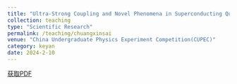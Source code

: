```yaml
---
title: "Ultra-Strong Coupling and Novel Phenomena in Superconducting Quantum Circuits"
collection: teaching
type: "Scientific Research"
permalink: /teaching/chuangxinsai
venue: "China Undergraduate Physics Experiment Competition(CUPEC)"
category: keyan
date: 2024-2-10
---
```


[获取PDF](http://ShangrunLu666.github.io/files/超导量子电路中的超强耦合和新奇现象结题论文.pdf)
